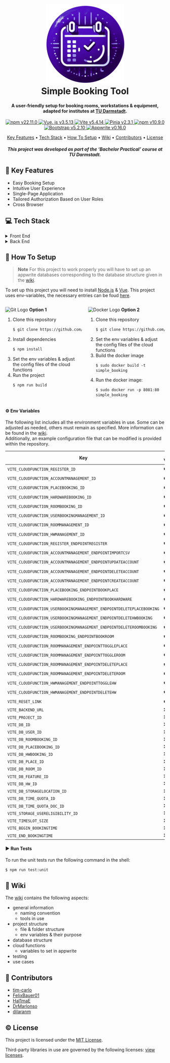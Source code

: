 <h1 align="center">
  <br>
  <a href="https://github.com/TUDa-BP/SimpleBooking/">
  <img src="./public/TestLogo.png" alt="Simple Booking" width="250"></a>
  <br>
  Simple Booking Tool
  <br>
</h1>

<h4 align="center">A user-friendly setup for booking rooms, workstations & equipment,<br> adapted for institutes at <a href="https://www.tu-darmstadt.de/" target="_blank">TU Darmstadt</a>.</h4>

<p align="center">
    <a href="https://nodejs.org/">
        <img src="https://img.shields.io/badge/node.js-v22.11.0-blue?logo=node.js&logoColor=white" alt="npm     v22.11.0">
    </a> 
    <a href="https://vuejs.org/">
        <img src="https://img.shields.io/badge/Vue.js-v3.5.13-1EAEDB?logo=vue.js&logoColor=white" alt="Vue. js v3.5.13">
    </a> 
    <a href="https://vite.dev/">
        <img src="https://img.shields.io/badge/Vite-v5.4.14-brightgreen?logo=vite&logoColor=white"  alt="Vite v5.4.14">
    </a> 
    <a href="https://pinia.vuejs.org/">
        <img src="https://img.shields.io/badge/Pinia-v2.3.1-yellow?logo=pinia&logoColor=white" alt="Pinia   v2.3.1">
    </a> 
    <a href="https://www.npmjs.com/">
        <img src="https://img.shields.io/badge/npm package-v10.9.0-CB3837?logo=npm&logoColor=white"     alt="npm v10.9.0">
    </a> 
    <a href="https://getbootstrap.com/">
        <img src="https://img.shields.io/badge/Bootstrap-v5.2.10-563D7C?logo=bootstrap&logoColor=white"     alt="Bootstrap v5.2.10">
    </a> 
    <a href="https://appwrite.io/">
        <img src="https://img.shields.io/badge/Appwrite-v0.16.0-000000?logo=appwrite&logoColor=white"   alt="Appwrite v0.16.0">
    </a>
</p>


<p align="center">
  <a href="#key-key-features">Key Features</a> •
  <a href="#computer-tech-stack">Tech Stack</a> •
  <a href="#wrench-how-to-setup">How To Setup</a> •
  <a href="#page_facing_up-wiki">Wiki</a> •
  <a href="#handshake-contributors">Contributors</a> •
  <a href="#copyright-license">License</a>
</p>

<h5 align="center">
This project was developed as part of the ‘Bachelor Practical’ course at TU Darmstadt.
</h5>

## :key: Key Features

* Easy Booking Setup
* Intuitive User Experience
* Single-Page Application
* Tailored Authorization Based on User Roles
* Cross Browser

## :computer: Tech Stack

<details>
      <summary>Front End</summary>
      <ul>
        <li><a href="https://nodejs.org/en/download/">Node.js</a></li>
        <li><a href="https://vuejs.org/">Vue</a></li>   
        <li><a href="https://vite.dev/">Vite</a></li>
        <li><a href="https://pinia.vuejs.org/">Pinia</a></li>
      </ul>
</details>

<details>
      <summary>Back End</summary>
      <ul>
        <li><a href="https://appwrite.io/">Appwrite</a></li>  
      </ul>
</details>

## :wrench: How To Setup

> **Note**
> For this project to work properly you will have to set up an appwrite databases corresponding to the database structure given in the [wiki](./wiki/home.md).

To set up this project you will need to install <a href="https://nodejs.org/en/download/">Node.js</a> & <a href="https://vuejs.org/">Vue</a>.
This project uses env-variables, the necessary entries can be foud [here](#gear-env-variables).

<div style="display: flex; justify-content: space-between;">
  <div style="width: 48%;">
   
  <img src="https://img.shields.io/static/v1?label=&message=git&logo=git&style=flat-square" alt="Git Logo"> **Option 1**
1. Clone this repository
    ```bash
    $ git clone https://github.com/TUDa-BP/SimpleBooking.git
    ```
2. Install dependencies
    ```bash
    $ npm install
    ```
3. Set the env variables & adjust the config files of the cloud functions
4. Run the project
    ```bash
    $ npm run build
    ```
  </div>
  <div style="width: 48%;">

<img src="https://img.shields.io/static/v1?label=&message=docker&logo=docker&style=flat-square" alt="Docker Logo"> **Option 2**
1. Clone this repository
    ```bash
    $ git clone https://github.com/TUDa-BP/SimpleBooking.git
    ```
2. Set the env variables & adjust the config files of the cloud functions
3. Build the docker image
    ```shell
    $ sudo docker build -t simple_booking
    ```
4. Run the docker image:
    ```shell
    $ sudo docker run -p 8081:80 simple_booking
    ```
  </div>
</div>


#### :gear: Env Variables

The following list includes all the environment variables in use. Some can be adjusted as needed, others must remain as specified. More information can be found in the [wiki](#page_facing_up-wiki).\
Additionally, an example configuration file that can be modified is provided within the repository.

| Key                                                          |  Fix Value |
| ------------------------------------------------------------ | --- |
| `VITE_CLOUDFUNCTION_REGISTER_ID`                            |  ✔️   |
| `VITE_CLOUDFUNCTION_ACCOUNTMANAGEMENT_ID`                   | ✔️   |
| `VITE_CLOUDFUNCTION_PLACEBOOKING_ID`                        | ✔️   |
| `VITE_CLOUDFUNCTION_HARDWAREBOOKING_ID`                     | ✔️   |
| `VITE_CLOUDFUNCTION_ROOMBOOKING_ID`                         | ✔️   |
| `VITE_CLOUDFUNCTION_USERBOOKINGMANAGEMENT_ID`               | ✔️   |
| `VITE_CLOUDFUNCTION_ROOMMANAGEMENT_ID`                      | ✔️   |
| `VITE_CLOUDFUNCTION_HWMANAGEMENT_ID`                        | ✔️   |
| `VITE_CLOUDFUNCTION_REGISTER_ENDPOINTREGISTER`              | ✔️   |
| `VITE_CLOUDFUNCTION_ACCOUNTMANAGEMENT_ENDPOINTIMPORTCSV`    | ✔️   |
| `VITE_CLOUDFUNCTION_ACCOUNTMANAGEMENT_ENDPOINTUPDATEACCOUNT`| ✔️   |
| `VITE_CLOUDFUNCTION_ACCOUNTMANAGEMENT_ENDPOINTDELETEACCOUNT`| ✔️   |
| `VITE_CLOUDFUNCTION_ACCOUNTMANAGEMENT_ENDPOINTCREATEACCOUNT`| ✔️   |
| `VITE_CLOUDFUNCTION_PLACEBOOKING_ENDPOINTBOOKPLACE`         | ✔️   |
| `VITE_CLOUDFUNCTION_HARDWAREBOOKING_ENDPOINTBOOKHARDWARE`   | ✔️   |
| `VITE_CLOUDFUNCTION_USERBOOKINGMANAGEMENT_ENDPOINTDELETEPLACEBOOKING` | ✔️   |
| `VITE_CLOUDFUNCTION_USERBOOKINGMANAGEMENT_ENDPOINTDELETEHWBOOKING` | ✔️   |
| `VITE_CLOUDFUNCTION_USERBOOKINGMANAGEMENT_ENDPOINTDELETEROOMBOOKING` | ✔️   |
| `VITE_CLOUDFUNCTION_ROOMBOOKING_ENDPOINTBOOKROOM`           | ✔️   |
| `VITE_CLOUDFUNCTION_ROOMMANAGEMENT_ENDPOINTTOGGLEPLACE`     | ✔️   |
| `VITE_CLOUDFUNCTION_ROOMMANAGEMENT_ENDPOINTTOGGLEROOM`      | ✔️   |
| `VITE_CLOUDFUNCTION_ROOMMANAGEMENT_ENDPOINTDELETEPLACE`     | ✔️   |
| `VITE_CLOUDFUNCTION_ROOMMANAGEMENT_ENDPOINTDELETEROOM`      | ✔️   |
| `VITE_CLOUDFUNCTION_HWMANAGEMENT_ENDPOINTTOGGLEHW`          | ✔️   |
| `VITE_CLOUDFUNCTION_HWMANAGEMENT_ENDPOINTDELETEHW`          | ✔️   |
| `VITE_RESET_LINK`                                           | ✔️   |
| `VITE_BACKEND_URL`                                           | ❌   |
| `VITE_PROJECT_ID`                                           | ❌   |
| `VITE_DB_ID`                                                | ❌   |
| `VITE_DB_USER_ID`                                           | ❌   |
| `VITE_DB_ROOMBOOKING_ID`                                    | ❌   |
| `VITE_DB_PLACEBOOKING_ID`                                   | ❌   |
| `VITE_DB_HWBOOKING_ID`                                      | ❌   |
| `VITE_DB_PLACE_ID`                                          | ❌   |
| `VIDE_DB_ROOM_ID`                                           | ❌   |
| `VITE_DB_FEATURE_ID`                                        | ❌   |
| `VITE_DB_HW_ID`                                             | ❌   |
| `VITE_DB_STORAGELOCATION_ID`                                | ❌   |
| `VITE_DB_TIME_QUOTA_ID`                                     | ❌   |
| `VITE_DB_TIME_QUOTA_DOC_ID`                                 | ❌   |
| `VITE_STORAGE_USERELIGIBILITY_ID`                           | ❌   |
| `VITE_TIMESLOT_SIZE`                                        | ❌   |
| `VITE_BEGIN_BOOKINGTIME`                                    | ❌   |
| `VITE_END_BOOKINGTIME`                                      | ❌   |



#### :arrow_forward: Run Tests


To run the unit tests run the following command in the shell:
```bash
$ npm run test:unit
```
## :page_facing_up: Wiki

The [wiki](https://github.com/TUDa-BP/SimpleBooking/wiki) contains the following aspects:
- general information
  - naming convention
  - tools in use
- project structure
  - file & folder structure
  - env variables & their purpose
- database structure
- cloud functions
  - variables to set in appwrite
- testing
- use cases

## :handshake: Contributors

- [tim-carlo](https://github.com/tim-carlo)
- [FelixBauer01](https://github.com/FelixBauer01)
- [Hal1maE](https://github.com/Hal1maE)
- [DrMarlonso](https://github.com/DrMarlonso)
- [dilaranm](https://github.com/dilaranm)


## :copyright: License

<p>This project is licensed under the <a href="/LICENSE">MIT License</a>.</p> 
<p>Third-party libraries in use are governed by the following licenses:  <a href="/THIRD_PARTY_LICENSES.txt">view licenses</a>.</p>
